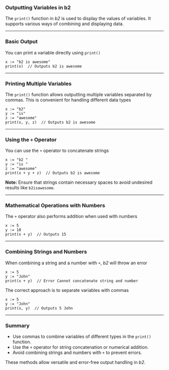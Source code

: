 ### Outputting Variables in b2  

The `print()` function in *b2* is used to display the values of variables. It supports various ways of combining and displaying data.

---

### Basic Output  

You can print a variable directly using `print()`  
```b2
x := "b2 is awesome"
print(x)  // Outputs b2 is awesome
```

---

### Printing Multiple Variables  

The `print()` function allows outputting multiple variables separated by commas. This is convenient for handling different data types  
```b2
x := "b2"
y := "is"
z := "awesome"
print(x, y, z)  // Outputs b2 is awesome
```

---

### Using the `+` Operator  

You can use the `+` operator to concatenate strings  
```b2
x := "b2 "
y := "is "
z := "awesome"
print(x + y + z)  // Outputs b2 is awesome
```

**Note:** Ensure that strings contain necessary spaces to avoid undesired results like `b2isawesome`.  

---

### Mathematical Operations with Numbers  

The `+` operator also performs addition when used with numbers  
```b2
x := 5
y := 10
print(x + y)  // Outputs 15
```

---

### Combining Strings and Numbers  

When combining a string and a number with `+`, *b2* will throw an error  
```b2
x := 5
y := "John"
print(x + y)  // Error Cannot concatenate string and number
```

The correct approach is to separate variables with commas  
```b2
x := 5
y := "John"
print(x, y)  // Outputs 5 John
```

---

### Summary  

- Use commas to combine variables of different types in the `print()` function.  
- Use the `+` operator for string concatenation or numerical addition.  
- Avoid combining strings and numbers with `+` to prevent errors.  

These methods allow versatile and error-free output handling in *b2*.